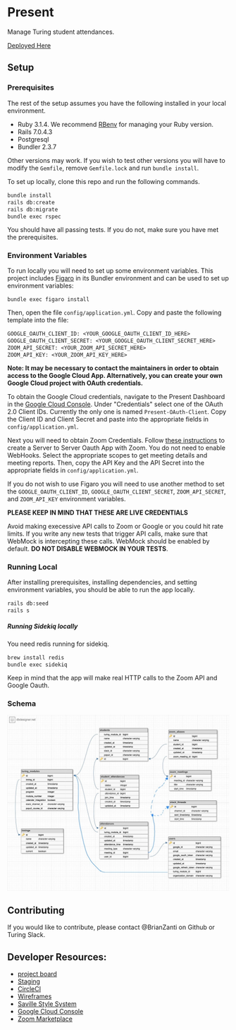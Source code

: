 # Present

Manage Turing student attendances.

[Deployed Here](https://present.turing.edu/)

## Setup

### Prerequisites

The rest of the setup assumes you have the following installed in your local environment.

* Ruby 3.1.4. We recommend [RBenv](https://github.com/rbenv/rbenv) for managing your Ruby version.
* Rails 7.0.4.3
* Postgresql
* Bundler 2.3.7



Other versions may work. If you wish to test other versions you will have to modify the `Gemfile`, remove `Gemfile.lock` and run `bundle install`.


To set up locally, clone this repo and run the following commands.

```
bundle install
rails db:create
rails db:migrate
bundle exec rspec
```

You should have all passing tests. If you do not, make sure you have met the prerequisites.

### Environment Variables

To run locally you will need to set up some environment variables. This project includes [Figaro](https://github.com/laserlemon/figaro) in its Bundler environment and can be used to set up environment variables:

```
bundle exec figaro install
```

Then, open the file `config/application.yml`. Copy and paste the following template into the file:

```
GOOGLE_OAUTH_CLIENT_ID: <YOUR_GOOGLE_OAUTH_CLIENT_ID_HERE>
GOOGLE_OAUTH_CLIENT_SECRET: <YOUR_GOOGLE_OAUTH_CLIENT_SECRET_HERE>
ZOOM_API_SECRET: <YOUR_ZOOM_API_SECRET_HERE>
ZOOM_API_KEY: <YOUR_ZOOM_API_KEY_HERE>
```

**Note: It may be necessary to contact the maintainers in order to obtain access to the Google Cloud App. Alternatively, you can create your own Google Cloud project with OAuth credentials.**

To obtain the Google Cloud credentials, navigate to the Present Dashboard in the [Google Cloud Console](https://console.cloud.google.com/apis/dashboard?project=present-334418). Under "Credentials" select one of the OAuth 2.0 Client IDs. Currently the only one is named `Present-OAuth-Client`. Copy the Client ID and Client Secret and paste into the appropriate fields in `config/application.yml`.

Next you will need to obtain Zoom Credentials. Follow [these instructions](https://marketplace.zoom.us/docs/guides/build/server-to-server-oauth-app/#create-a-server-to-server-oauth-app) to create a Server to Server Oauth App with Zoom. You do not need to enable WebHooks. Select the appropriate scopes to get meeting details and meeting reports. Then, copy the API Key and the API Secret into the appropriate fields in `config/application.yml`.

If you do not wish to use Figaro you will need to use another method to set the `GOOGLE_OAUTH_CLIENT_ID`, `GOOGLE_OAUTH_CLIENT_SECRET`, `ZOOM_API_SECRET`, and `ZOOM_API_KEY` environment variables.

**PLEASE KEEP IN MIND THAT THESE ARE LIVE CREDENTIALS**

Avoid making execessive API calls to Zoom or Google or you could hit rate limits. If you write any new tests that trigger API calls, make sure that WebMock is intercepting these calls. WebMock should be enabled by default. **DO NOT DISABLE WEBMOCK IN YOUR TESTS**.

### Running Local

After installing prerequisites, installing dependencies, and setting environment variables, you should be able to run the app locally.

```
rails db:seed
rails s
```

##### Running Sidekiq locally

You need redis running for sidekiq.

```
brew install redis
bundle exec sidekiq
```

Keep in mind that the app will make real HTTP calls to the Zoom API and Google Oauth.

### Schema

![Schema](./doc/schema.jpg)

## Contributing

If you would like to contribute, please contact @BrianZanti on Github or Turing Slack.

## Developer Resources:

* [project board](https://www.notion.so/e2903cbd009d45329a9324d83cfb44ec?v=72ee4cad35ab44cab4b41c712e7b8dd0)
* [Staging](https://present-staging.turing.edu/)
* [CircleCI](https://app.circleci.com/pipelines/github/turingschool/present?filter=all)
* [Wireframes](https://miro.com/app/board/o9J_luclx_c=/)
* [Saville Style System](https://savile.turing.edu/)
* [Google Cloud Console](https://console.cloud.google.com/apis/dashboard?project=present-334418)
* [Zoom Marketplace](https://marketplace.zoom.us/)
